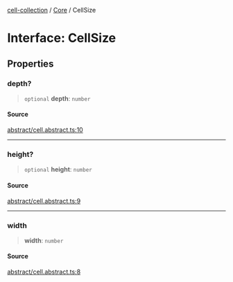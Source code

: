 [cell-collection](../../modules.md) / [Core](../index.md) / CellSize

# Interface: CellSize

## Properties

### depth?

> `optional` **depth**: `number`

#### Source

[abstract/cell.abstract.ts:10](https://github.com/benoitlahoz/cell-collection/blob/c39a2ad5a7f0fcaf2652a3215b8e2330f8dcfb70/src/abstract/cell.abstract.ts#L10)

***

### height?

> `optional` **height**: `number`

#### Source

[abstract/cell.abstract.ts:9](https://github.com/benoitlahoz/cell-collection/blob/c39a2ad5a7f0fcaf2652a3215b8e2330f8dcfb70/src/abstract/cell.abstract.ts#L9)

***

### width

> **width**: `number`

#### Source

[abstract/cell.abstract.ts:8](https://github.com/benoitlahoz/cell-collection/blob/c39a2ad5a7f0fcaf2652a3215b8e2330f8dcfb70/src/abstract/cell.abstract.ts#L8)
